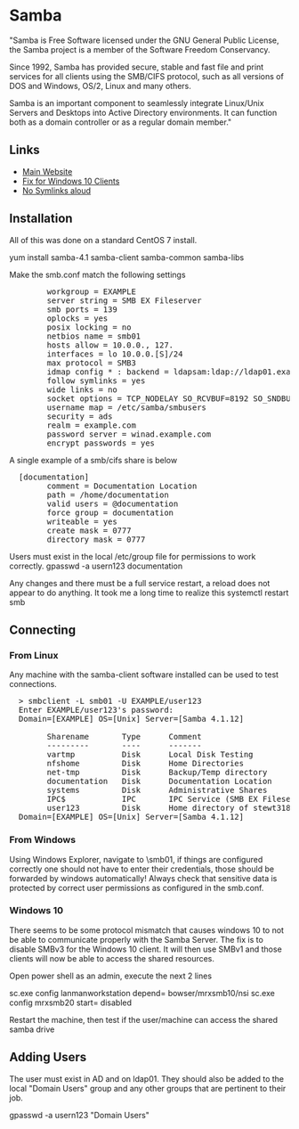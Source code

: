 # Samba
"Samba is Free Software licensed under the GNU General Public License, the Samba project is a member of the Software Freedom Conservancy.

Since 1992, Samba has provided secure, stable and fast file and print services for all clients using the SMB/CIFS protocol, such as all versions of DOS and Windows, OS/2, Linux and many others.

Samba is an important component to seamlessly integrate Linux/Unix Servers and Desktops into Active Directory environments. It can function both as a domain controller or as a regular domain member."

## Links

- <a href=https://www.samba.org/>Main Website</a>
- <a href=https://support.microsoft.com/en-us/kb/2696547>Fix for Windows 10 Clients</a>
- <a href=https://www.samba.org/samba/news/symlink_attack.html>No Symlinks aloud</a>


## Installation
All of this was done on a standard CentOS 7 install.

  yum install samba-4.1 samba-client samba-common samba-libs
    

Make the smb.conf match the following settings
<pre>
        workgroup = EXAMPLE
        server string = SMB EX Fileserver
        smb ports = 139
        oplocks = yes
        posix locking = no
        netbios name = smb01
        hosts allow = 10.0.0., 127.
        interfaces = lo 10.0.0.[S]/24
        max protocol = SMB3
        idmap config * : backend = ldapsam:ldap://ldap01.example.com
        follow symlinks = yes
        wide links = no
        socket options = TCP_NODELAY SO_RCVBUF=8192 SO_SNDBUF=8192
        username map = /etc/samba/smbusers
        security = ads
        realm = example.com
        password server = winad.example.com
        encrypt passwords = yes
</pre>
A single example of a smb/cifs share is below
<pre>
  [documentation]
        comment = Documentation Location
        path = /home/documentation
        valid users = @documentation
        force group = documentation
        writeable = yes
        create mask = 0777
        directory mask = 0777
</pre>
Users must exist in the local /etc/group file for permissions to work correctly. 
   gpasswd -a usern123 documentation

Any changes and there must be a full service restart, a reload does not appear to do anything. It took me a long time to realize this
  systemctl restart smb

## Connecting
### From Linux
Any machine with the samba-client software installed can be used to test connections.
<pre>
  > smbclient -L smb01 -U EXAMPLE/user123
  Enter EXAMPLE/user123's password:
  Domain=[EXAMPLE] OS=[Unix] Server=[Samba 4.1.12]
  
        Sharename       Type      Comment
        ---------       ----      -------
        vartmp          Disk      Local Disk Testing
        nfshome         Disk      Home Directories
        net-tmp         Disk      Backup/Temp directory
        documentation   Disk      Documentation Location
        systems         Disk      Administrative Shares
        IPC$            IPC       IPC Service (SMB EX Fileserver)
        user123        	Disk      Home directory of stewt318
  Domain=[EXAMPLE] OS=[Unix] Server=[Samba 4.1.12]
</pre>
### From Windows
Using Windows Explorer, navigate to \\smb01\, if things are configured correctly one should not have to enter their credentials, those should be forwarded by windows automatically! Always check that sensitive data is protected by correct user permissions as configured in the smb.conf.

### Windows 10
There seems to be some protocol mismatch that causes windows 10 to not be able to communicate properly with the Samba Server. The fix is to disable SMBv3 for the Windows 10 client. It will then use SMBv1 and those clients will now be able to access the shared resources.

Open power shell as an admin, execute the next 2 lines  
  
  sc.exe config lanmanworkstation depend= bowser/mrxsmb10/nsi
  sc.exe config mrxsmb20 start= disabled
  
Restart the machine, then test if the user/machine can access the shared samba drive

## Adding Users
The user must exist in AD and on ldap01. They should also be added to the local "Domain Users" group and any other groups that are pertinent to their job.

  gpasswd -a usern123 "Domain Users"


